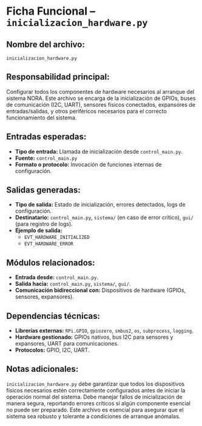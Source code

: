 # Ficha Funcional – `inicializacion_hardware.py`

## Nombre del archivo:
`inicializacion_hardware.py`

## Responsabilidad principal:
Configurar todos los componentes de hardware necesarios al arranque del sistema NORA. Este archivo se encarga de la inicialización de GPIOs, buses de comunicación (I2C, UART), sensores físicos conectados, expansores de entradas/salidas, y otros periféricos necesarios para el correcto funcionamiento del sistema.

## Entradas esperadas:
- **Tipo de entrada:** Llamada de inicialización desde `control_main.py`.
- **Fuente:** `control_main.py`
- **Formato o protocolo:** Invocación de funciones internas de configuración.

## Salidas generadas:
- **Tipo de salida:** Estado de inicialización, errores detectados, logs de configuración.
- **Destinatario:** `control_main.py`, `sistema/` (en caso de error crítico), `gui/` (para registro de logs).
- **Ejemplo de salida:**
  - `EVT_HARDWARE_INITIALIZED`
  - `EVT_HARDWARE_ERROR`

## Módulos relacionados:
- **Entrada desde:** `control_main.py`.
- **Salida hacia:** `control_main.py`, `sistema/`, `gui/`.
- **Comunicación bidireccional con:** Dispositivos de hardware (GPIOs, sensores, expansores).

## Dependencias técnicas:
- **Librerías externas:** `RPi.GPIO`, `gpiozero`, `smbus2`, `os`, `subprocess`, `logging`.
- **Hardware gestionado:** GPIOs nativos, bus I2C para sensores y expansores, UART para comunicaciones.
- **Protocolos:** GPIO, I2C, UART.

## Notas adicionales:
`inicializacion_hardware.py` debe garantizar que todos los dispositivos físicos necesarios estén correctamente configurados antes de iniciar la operación normal del sistema. Debe manejar fallos de inicialización de manera segura, reportando errores críticos si algún componente esencial no puede ser preparado. Este archivo es esencial para asegurar que el sistema sea robusto y tolerante a condiciones de arranque anómalas.

